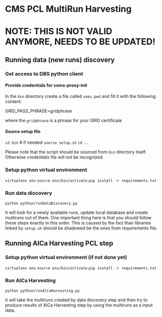 # CMS PCL MultiRun Harvesting

# NOTE: THIS IS NOT VALID ANYMORE, NEEDS TO BE UPDATED!

## Running data (new runs) discovery

### Get access to DBS python client

#### Provide credentials for voms-proxy-init

In the `bin` directory create a file called `voms.pwd` and fill it with the following content:

GRID_PASS_PHRASE=gridphrase

where the `gridphrase` is a phrase for your GRID certificate

#### Source setup file

`cd bin` # if needed
`source setup.sh`
`cd ..`

Please note that the script should be sourced from `bin` directory itself.
Otherwise credentials file will not be recognized.

### Setup python virtual environment

`virtualenv env`
`source env/bin/activate`
`pip install -r requirements.txt`


### Run data discovery

`python python/runDataDiscovery.py`

It will look for a newly available runs, update local database and create multiruns out of them. 
One important thing here is that you should follow these steps exactly in this order.
This is caused by the fact than libraries linked by `setup.sh` should be shadowed be the ones from requirements file.


## Running AlCa Harvesting PCL step

### Setup python virtual environment (if not done yet)

`virtualenv env`
`source env/bin/activate`
`pip install -r requirements.txt`

###  Run AlCa Harvesting

`python python/runAlCaHarvesting.py`

It will take the multiruns created by data discovery step and then try to produce
results of AlCa Harvesting step by using the multiruns as a input data.

